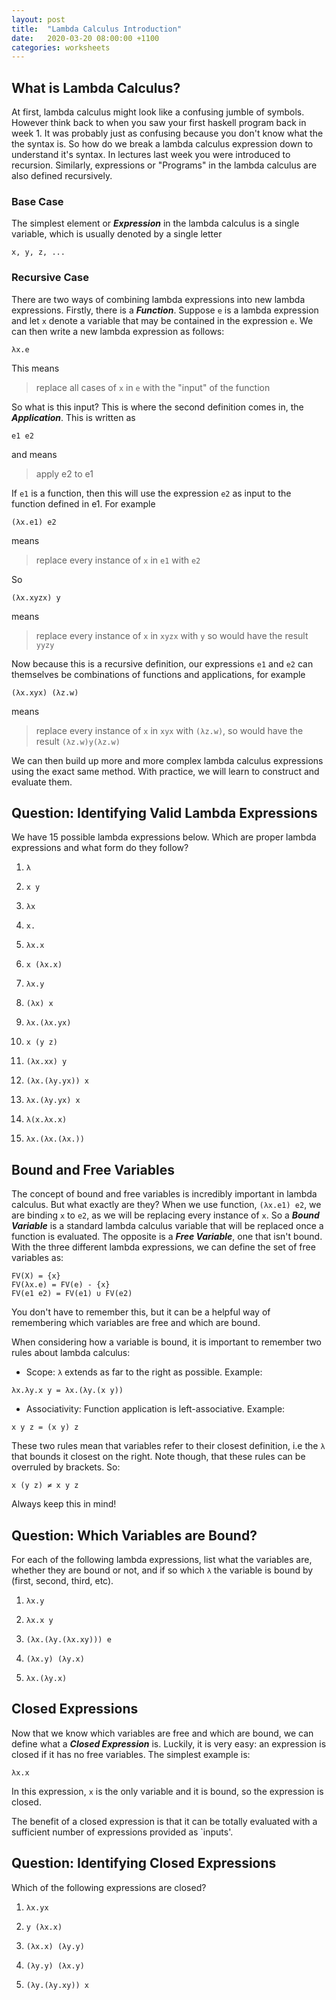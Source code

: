 ```yaml
---
layout: post
title:  "Lambda Calculus Introduction"
date:   2020-03-20 08:00:00 +1100
categories: worksheets
---
```


## What is Lambda Calculus?

At first, lambda calculus might look like a confusing jumble of symbols. However think back to when you saw your first haskell program back in week 1. It was probably just as confusing because you don't know what the the syntax is. So how do we break a lambda calculus expression down to understand it's syntax. In lectures last week you were introduced to recursion. Similarly, expressions or "Programs" in the lambda calculus are also defined recursively.

### Base Case

The simplest element or _**Expression**_ in the lambda calculus is a single variable, which is usually denoted by a single letter

```
x, y, z, ...
```

### Recursive Case

There are two ways of combining lambda expressions into new lambda expressions. Firstly, there is a _**Function**_. Suppose ```e``` is a lambda expression and let ```x``` denote a variable that may be contained in the expression ```e```. We can then write a new lambda expression as follows:

```
λx.e
```

This means

>  replace all cases of ```x``` in ```e``` with the "input" of the function

So what is this input? This is where the second definition comes in, the _**Application**_. This is written as

```
e1 e2
```

and means

> apply e2 to e1


If ```e1``` is a function, then this will use the expression ```e2``` as input to the function defined in e1. For example

```
(λx.e1) e2
```

means 

>replace every instance of ```x``` in ```e1``` with ```e2``` 

So 

```
(λx.xyzx) y
```

means 

>replace every instance of ```x``` in ```xyzx``` with ```y``` so would have the result ```yyzy```

Now because this is a recursive definition, our expressions ```e1``` and ```e2``` can themselves be combinations of functions and applications, for example

```
(λx.xyx) (λz.w)
```

means

>replace every instance of ```x``` in ```xyx``` with ```(λz.w)```, so would have the result ```(λz.w)y(λz.w)```

We can then build up more and more complex lambda calculus expressions using the exact same method. With practice, we will learn to construct and evaluate them.

## Question: Identifying Valid Lambda Expressions

We have 15 possible lambda expressions below. Which are proper lambda expressions and what form do they follow?

1) ```λ```

2) ```x y```

3) ```λx```

4) ```x.```

5) ```λx.x```

6) ```x (λx.x)```

7) ```λx.y```

8) ```(λx) x```

9) ```λx.(λx.yx)```

10) ```x (y z)```

11) ```(λx.xx) y```

12) ```(λx.(λy.yx)) x```

13) ```λx.(λy.yx) x```

14) ```λ(x.λx.x)```

15) ```λx.(λx.(λx.))```

## Bound and Free Variables

The concept of bound and free variables is incredibly important in lambda calculus. But what exactly are they? When we use function, ```(λx.e1) e2```, we are binding ```x``` to ```e2```, as we will be replacing every instance of ```x```. So a _**Bound Variable**_ is a standard lambda calculus variable that will be replaced once a function is evaluated. The opposite is a _**Free Variable**_, one that isn't bound. With the three different lambda expressions, we can define the set of free variables as:

```
FV(X) = {x}
FV(λx.e) = FV(e) - {x}
FV(e1 e2) = FV(e1) ∪ FV(e2)
```

You don't have to remember this, but it can be a helpful way of remembering which variables are free and which are bound.

When considering how a variable is bound, it is important to remember two rules about lambda calculus:

- Scope: ```λ``` extends as far to the right as possible. Example:

```
λx.λy.x y = λx.(λy.(x y))
```

- Associativity: Function application is left-associative. Example:

```
x y z = (x y) z
```

These two rules mean that variables refer to their closest definition, i.e the ```λ``` that bounds it closest on the right. Note though, that these rules can be overruled by brackets. So:

```
x (y z) ≠ x y z
```

Always keep this in mind!

## Question: Which Variables are Bound?

For each of the following lambda expressions, list what the variables are, whether they are bound or not, and if so which ```λ``` the variable is bound by (first, second, third, etc).

1) ```λx.y```

2) ```λx.x y```

3) ```(λx.(λy.(λx.xy))) e```

4) ```(λx.y) (λy.x)```

5) ```λx.(λy.x)```

## Closed Expressions

Now that we know which variables are free and which are bound, we can define what a _**Closed Expression**_ is. Luckily, it is very easy: an expression is closed if it has no free variables. The simplest example is:

```
λx.x
```

In this expression, ```x``` is the only variable and it is bound, so the expression is closed.

The benefit of a closed expression is that it can be totally evaluated with a sufficient number of expressions provided as `inputs'.

## Question: Identifying Closed Expressions

Which of the following expressions are closed?

1) ```λx.yx```

3) ```y (λx.x)```

3) ```(λx.x) (λy.y)```

4) ```(λy.y) (λx.y)```

5) ```(λy.(λy.xy)) x```